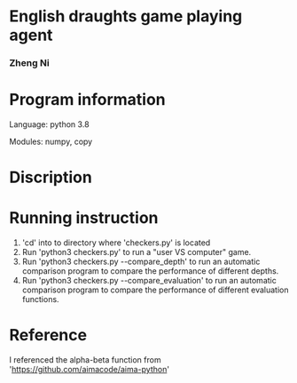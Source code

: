 # English draughts game playing agent
### Zheng Ni
# Program information
Language: python 3.8

Modules: numpy, copy

# Discription

# Running instruction
1) 'cd' into to directory where 'checkers.py' is located
2) Run 'python3 checkers.py' to run a "user VS computer" game.
3) Run 'python3 checkers.py --compare_depth' to run an automatic comparison program to compare the performance of different depths.
4) Run 'python3 checkers.py --compare_evaluation' to run an automatic comparison program to compare the performance of different evaluation functions.

# Reference
I referenced the alpha-beta function from 'https://github.com/aimacode/aima-python'